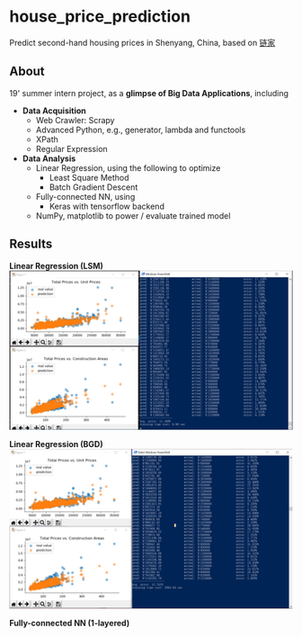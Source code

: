 # house_price_prediction
Predict second-hand housing prices in Shenyang, China, based on [链家](https://sy.lianjia.com/ershoufang/)
## About
19' summer intern project, as a **glimpse of Big Data Applications**, including
- **Data Acquisition**
    - Web Crawler: Scrapy
    - Advanced Python, e.g., generator, lambda and functools
    - XPath
    - Regular Expression
- **Data Analysis**
    - Linear Regression, using the following to optimize
        - Least Square Method
        - Batch Gradient Descent
    - Fully-connected NN, using
        - Keras with tensorflow backend
    - NumPy, matplotlib to power / evaluate trained model
## Results
**Linear Regression (LSM)**
![](images/lsm_results.png)



**Linear Regression (BGD)**
![](images/bgd_results.png)



**Fully-connected NN (1-layered)**

